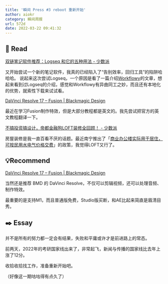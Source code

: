 ```yaml
---
title: '瞬间 Press #3 reboot 重新开始'
author: aiokr
category: 瞬间周报
url: 572d
date: 2022-03-22 09:41:32
---
```


## 📖 Read

[双链笔记软件推荐：Logseq 和它的五种用法 - 少数派](https://sspai.com/post/69503)

又开始尝试一个新的笔记软件，我真的已经陷入了“告别效率，回归工具”的陷阱哈哈哈。 说起来这次尝试Logseq，一个原因是看了一篇介绍[Workflowy](https://sspai.com/post/71739)的文章，想起来看到过Logseq的介绍，感觉和Workflowy有异曲同工之妙，而且还有本地化的优势，就索性下载来试试看。

[DaVinci Resolve 17 – Fusion | Blackmagic Design](http://www.blackmagicdesign.com/products/davinciresolve/fusion)

最近在学习Fusion制作特效，但是大部分教程都是英文的。我先尝试把官方的英文教程翻译一下。

[不搞投资搞设计，帝都金融狗LOFT装修全回顾！ - 少数派](https://sspai.com/post/71167)

房屋装修是我一直百看不厌的话题。最近南宁推出了「[商业办公楼实际用于居住，可按民用水电气价格交费](https://mp.weixin.qq.com/s/sicMp2LraNpTIwq9MawdpA)」的政策，我觉得LOFT又行了。

## 💡Recommend

[DaVinci Resolve 17 – Fusion | Blackmagic Design](http://www.blackmagicdesign.com/products/davinciresolve/fusion)

当然还是推荐 BMD 的 DaVinci Resolve，不仅可以剪辑视频，还可以处理音频、制作特效。

最重要的是支持M1，而且普通版免费，Studio版买断，和AE比起来简直是眉清目秀。

## ✒️ Essay

并不是所有的努力都一定会有结果，失败和平庸或许才是前进路上的常态。

前两天，2022年的考研国家线出来了，非常起飞，新闻与传播的国家线比去年上涨了12分。

收拾收拾找工作，准备重新开始吧。

（好像这一期咕咕得有点久了）